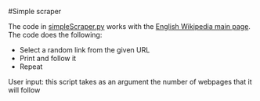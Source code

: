 #Simple scraper

The code in [simpleScraper.py](https://github.com/jgirald/ES2015F/issues/259) works with the [English Wikipedia main page](https://en.wikipedia.org/wiki/Main_Page).
The code does the following:
  - Select a random link from the given URL
  - Print and follow it
  - Repeat
  
User input: this script takes as an argument the number of webpages that it
will follow
